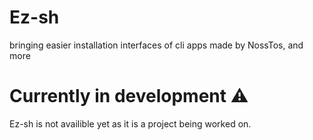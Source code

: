 # Ez-sh
bringing easier installation interfaces of cli apps made by NossTos, and more

# Currently in development ⚠️
Ez-sh is not availible yet as it is a project being worked on.
